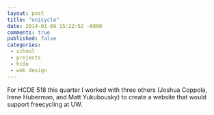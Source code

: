 ```yaml
---
layout: post
title: "unicycle"
date: 2014-01-09 15:22:52 -0800
comments: true
published: false
categories: 
 - school
 - projects
 - hcde
 - web design
---
```


For HCDE 518 this quarter I worked with three others (Joshua Coppola, Irene Huberman, and Matt Yukubousky) to create a website that would support freecycling at UW.
